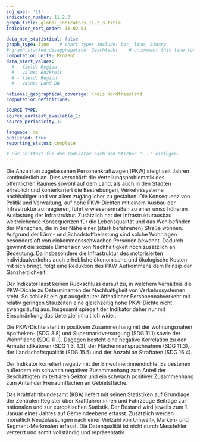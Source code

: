 ```yaml
---
sdg_goal: '11'
indicator_number: 11.2.3
graph_title: global_indicators.11-2-3-title
indicator_sort_order: 11-02-03

data_non_statistical: false
graph_type: line    # chart types include: bar, line, binary
# graph_stacked_disaggregation: Geschlecht    # uncomment this line for stacked bars. eplace "Geschlecht" with the field of aggregation.
computation_units: Prozent
data_start_values:
  # - field: Region
  #   value: Enzkreis
  # - field: Region
  #   value: Land BW

national_geographical_coverage: Kreis Nordfriesland
computation_definitions: 

SOURCE_TYPE: 
source_earliest_available_1: 
source_periodicity_1: 

language: de   
published: true
reporting_status: complete

# Für Leittext für den Indikator nach den Stichen "---" einfügen.
---
```


Die Anzahl an zugelassenen Personenkraftwagen (PKW) steigt seit Jahren kontinuierlich an. Dies verschärft die Verteilungsproblematik des öffentlichen Raumes sowohl auf dem Land, als auch in den Städten erheblich und konterkariert die Bestrebungen, Verkehrssysteme nachhaltiger und vor allem zugänglicher zu gestalten. Die Konsequenz von Politik und Verwaltung, auf hohe PKW-Dichten mit einem Ausbau der Infrastruktur zu reagieren, führt erwiesenermaßen zu einer umso höheren Auslastung der Infrastruktur. Zusätzlich hat der Infrastrukturausbau weitreichende Konsequenzen für die Lebensqualität und das Wohlbefinden der Menschen, die in der Nähe einer (stark befahrenen) Straße wohnen. Aufgrund der Lärm- und Schadstoffbelastung sind solche Wohnlagen besonders oft von einkommensschwachen Personen bewohnt. Dadurch gewinnt die soziale Dimension von Nachhaltigkeit noch zusätzlich an Bedeutung. Da insbesondere die Infrastruktur des motorisierten Individualverkehrs auch erhebliche ökonomische und ökologische Kosten mit sich bringt, folgt eine Reduktion des PKW-Aufkommens dem Prinzip der Ganzheitlichkeit.

Der Indikator lässt keinen Rückschluss darauf zu, in welchem Verhältnis die PKW-Dichte zu Determinanten der Nachhaltigkeit von Verkehrssystemen steht. So schließt ein gut ausgebauter öffentlicher Personennahverkehr mit relativ geringen Stauzeiten eine gleichzeitig hohe PKW-Dichte nicht zwangsläufig aus. Insgesamt spiegelt der Indikator daher nur mit Einschränkung das Unterziel inhaltlich wider.

Die PKW-Dichte steht in positivem Zusammenhang mit der wohnungsnahen Apotheken- (SDG 3.8) und Supermarktversorgung (SDG 11.1) sowie der Wohnfläche (SDG 11.1). Dagegen besteht eine negative Korrelation zu den Armutsindikatoren (SDG 1.3, 1.3), der Flächeninanspruchnahme (SDG 11.3), der Landschaftsqualität (SDG 15.5) und der Anzahl an Straftaten (SDG 16.4).

Der Indikator korreliert negativ mit der Einwohner:innendichte. Es bestehen außerdem ein schwach negativer Zusammenhang zum Anteil der Beschäftigten im tertiären Sektor und ein schwach positiver Zusammenhang zum Anteil der Freiraumflächen an Gebietsfläche.

Das Kraftfahrtbundesamt (KBA) liefert mit seinen Statistiken auf Grundlage der Zentralen Register über Kraftfahrer:innen und Fahrzeuge Beiträge zur nationalen und zur europäischen Statistik. Der Bestand wird jeweils zum 1. Januar eines Jahres auf Gemeindeebene erfasst. Zusätzlich werden monatlich Neuzulassungen nach einer Vielzahl von Umwelt-, Marken- und Segment-Merkmalen erfasst. Die Datenqualität ist nicht durch Messfehler verzerrt und somit vollständig und repräsentativ.
